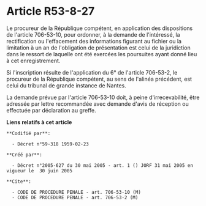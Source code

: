 # Article R53-8-27

Le procureur de la République compétent, en application des dispositions de l'article 706-53-10, pour ordonner, à la demande
de l'intéressé, la rectification ou l'effacement des informations figurant au fichier ou la limitation à un an de
l'obligation de présentation est celui de la juridiction dans le ressort de laquelle ont été exercées les poursuites ayant
donné lieu à cet enregistrement.

Si l'inscription résulte de l'application du 6° de l'article 706-53-2, le procureur de la République compétent, au sens de
l'alinéa précédent, est celui du tribunal de grande instance de Nantes.

La demande prévue par l'article 706-53-10 doit, à peine d'irrecevabilité, être adressée par lettre recommandée avec demande
d'avis de réception ou effectuée par déclaration au greffe.

**Liens relatifs à cet article**

	**Codifié par**:

	  - Décret n°59-318 1959-02-23

	**Créé par**:

	  - Décret n°2005-627 du 30 mai 2005 - art. 1 () JORF 31 mai 2005 en vigueur le  30 juin 2005

	**Cite**:

	  - CODE DE PROCEDURE PENALE - art. 706-53-10 (M)
	  - CODE DE PROCEDURE PENALE - art. 706-53-2 (M)
